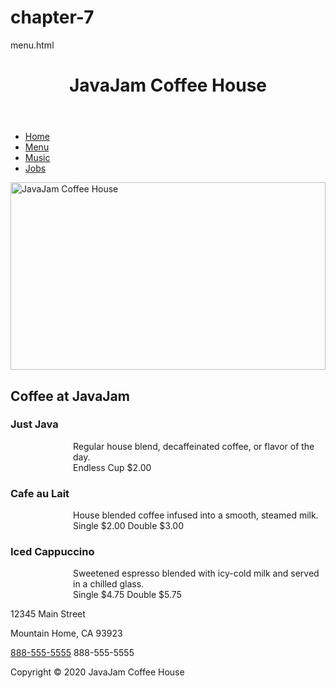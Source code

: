 # chapter-7
menu.html

<!DOCTYPE html>

<html lang="en">

<head>

<title>JavaJam Coffee House Menu</title>

<meta charset="utf-8">

<link rel="stylesheet" href="javajam1.css">

<meta name="viewport" content="widtd=device-widtd, initial-scale=1.0">

</head>

<body>

<div id="wrapper">

<header>

<h1>JavaJam Coffee House</h1>

</header>

<nav>

<ul>

<li><a href="index.html">Home</a></li>

<li><a href="menu.html">Menu</a></li>

<li><a href="music.html">Music</a></li>

<li><a href="jobs.html">Jobs</a></li>

</ul>

</nav>

<main>

<img src="abc.jpg" alt="JavaJam Coffee House" style="width:100%; height:300px;"/>

<h2>Coffee at JavaJam</h2>

<form action="javajam8.php" method="post">

<table>

<h3>Just Java</h3>

<ul style="padding-left:100px;padding-left:100px; list-style-type:none;">

<li>Regular house blend, decaffeinated coffee, or flavor of the day.</li>

<li>Endless Cup $2.00</li>

</ul>

<h3>Cafe au Lait</h3>

<ul style="padding-left:100px;padding-left:100px; list-style-type:none;">

<li>House blended coffee infused into a smooth, steamed milk.</li>

<li>Single $2.00 Double $3.00</li>

</ul>

<h3>Iced Cappuccino</h3>

<ul style="padding-left:100px;padding-left:100px; list-style-type:none;">

<li>Sweetened espresso blended with icy-cold milk and served in a chilled glass.</li>

<li>Single $4.75 Double $5.75</li>

</ul>

<p>

12345 Main Street<br>

Mountain Home, CA 93923<br>

<a href="#">888-555-5555</a> 888-555-5555<br>

</p>

</form>

</main>

<footer>

Copyright &copy; 2020 JavaJam Coffee House<br>


</footer>

</body>

</html>
